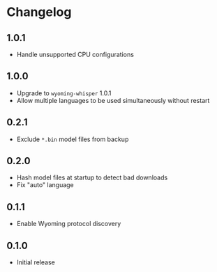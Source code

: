 # Changelog

## 1.0.1

- Handle unsupported CPU configurations

## 1.0.0

- Upgrade to `wyoming-whisper` 1.0.1
- Allow multiple languages to be used simultaneously without restart

## 0.2.1

- Exclude `*.bin` model files from backup

## 0.2.0

- Hash model files at startup to detect bad downloads
- Fix "auto" language

## 0.1.1

- Enable Wyoming protocol discovery

## 0.1.0

- Initial release
